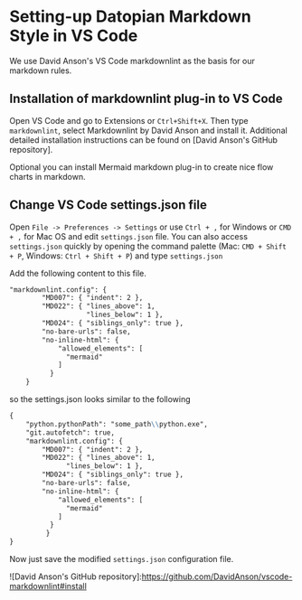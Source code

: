 # Setting-up Datopian Мarkdown Style in VS Code

We use David Anson's VS Code markdownlint as the basis for our markdown rules.

## Installation of markdownlint plug-in to VS Code

Open VS Code and go to Extensions or `Ctrl+Shift+X`. Then type `markdownlint`, select Markdownlint by David Anson and install it.
Additional detailed installation instructions can be found on [David Anson's GitHub repository].

Optional you can install Mermaid markdown plug-in to create nice flow charts in markdown.

## Change VS Code settings.json file

Open `File -> Preferences -> Settings` or use `Ctrl + ,` for Windows or `CMD + ,` for Mac OS and edit `settings.json` file.
You can also access `settings.json` quickly by opening the command palette (Mac: `CMD + Shift + P`, Windows: `Ctrl + Shift + P`) and type `settings.json`

Add the following content to this file.

``` markdown
"markdownlint.config": {
        "MD007": { "indent": 2 },
        "MD022": { "lines_above": 1,
                   "lines_below": 1 },
        "MD024": { "siblings_only": true },
        "no-bare-urls": false,
        "no-inline-html": {
            "allowed_elements": [
              "mermaid"
            ]
          }
    }
```

so the settings.json looks similar to the following

``` markdown
{
    "python.pythonPath": "some_path\\python.exe",
    "git.autofetch": true,
    "markdownlint.config": {
        "MD007": { "indent": 2 },
        "MD022": { "lines_above": 1,
              "lines_below": 1 },
        "MD024": { "siblings_only": true },
        "no-bare-urls": false,
        "no-inline-html": {
            "allowed_elements": [
              "mermaid"
            ]
          }
         }
}
```

Now just save the modified `settings.json` configuration file.

![David Anson's GitHub repository]:https://github.com/DavidAnson/vscode-markdownlint#install
